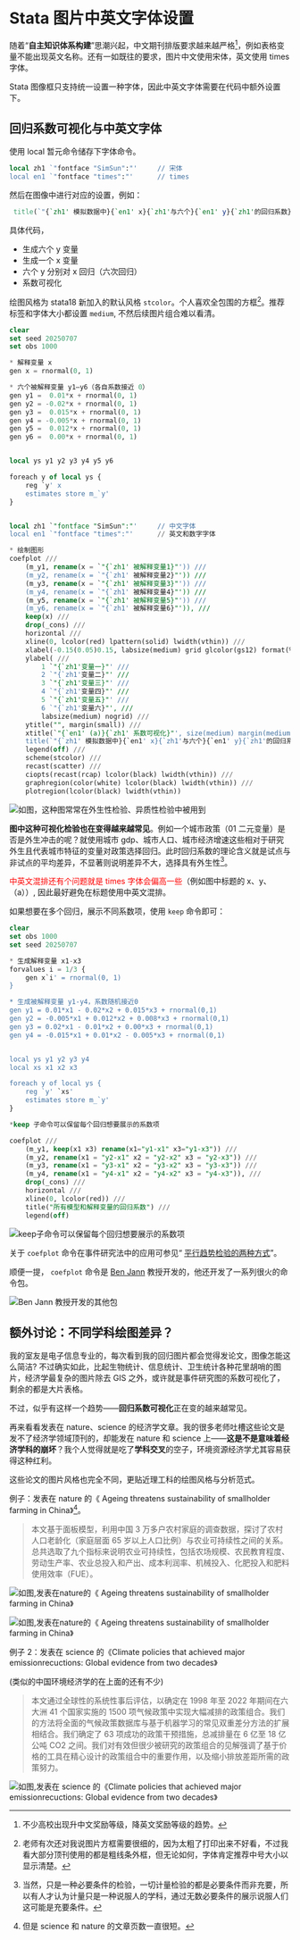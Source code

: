 #  Stata 图片中英文字体设置


随着“**自主知识体系构建**”思潮兴起，中文期刊排版要求越来越严格[^1]，例如表格变量不能出现英文名称。还有一如既往的要求，图片中文使用宋体，英文使用 times 字体。

Stata 图像框只支持统一设置一种字体，因此中英文字体需要在代码中额外设置下。

## 回归系数可视化与中英文字体

使用 local 暂元命令储存下字体命令。

```stata
local zh1 `"fontface "SimSun":"'     // 宋体
local en1 `"fontface "times":"'      // times
```

然后在图像中进行对应的设置，例如：

```stata
 title(`"{`zh1' 模拟数据中}{`en1' x}{`zh1'与六个}{`en1' y}{`zh1'的回归系数}"', size(medium))
```

具体代码，

- 生成六个 y 变量
- 生成一个 x 变量
- 六个 y 分别对 x 回归（六次回归）
- 系数可视化

绘图风格为 stata18 新加入的默认风格 `stcolor`。个人喜欢全包围的方框[^3]。推荐标签和字体大小都设置 `medium`, 不然后续图片组合难以看清。

```SQL
clear
set seed 20250707
set obs 1000

* 解释变量 x
gen x = rnormal(0, 1)

* 六个被解释变量 y1–y6（各自系数接近 0）
gen y1 =  0.01*x + rnormal(0, 1)
gen y2 = -0.02*x + rnormal(0, 1)
gen y3 =  0.015*x + rnormal(0, 1)
gen y4 = -0.005*x + rnormal(0, 1)
gen y5 =  0.012*x + rnormal(0, 1)
gen y6 =  0.00*x + rnormal(0, 1)


local ys y1 y2 y3 y4 y5 y6

foreach y of local ys {
    reg `y' x
    estimates store m_`y'
}


local zh1 `"fontface "SimSun":"'     // 中文字体
local en1 `"fontface "times":"'      // 英文和数字字体

* 绘制图形
coefplot ///
    (m_y1, rename(x = `"{`zh1' 被解释变量1}"')) ///
    (m_y2, rename(x = `"{`zh1' 被解释变量2}"')) ///
    (m_y3, rename(x = `"{`zh1' 被解释变量3}"')) ///
    (m_y4, rename(x = `"{`zh1' 被解释变量4}"')) ///
    (m_y5, rename(x = `"{`zh1' 被解释变量5}"')) ///
    (m_y6, rename(x = `"{`zh1' 被解释变量6}"')), ///
    keep(x) ///
    drop(_cons) ///
    horizontal ///
    xline(0, lcolor(red) lpattern(solid) lwidth(vthin)) ///
    xlabel(-0.15(0.05)0.15, labsize(medium) grid glcolor(gs12) format(%4.2f)) ///
    ylabel( ///
        1 `"{`zh1'变量一}"' ///
        2 `"{`zh1'变量二}"' ///
        3 `"{`zh1'变量三}"' ///
        4 `"{`zh1'变量四}"' ///
        5 `"{`zh1'变量五}"' ///
        6 `"{`zh1'变量六}"', ///
        labsize(medium) nogrid) ///
    ytitle("", margin(small)) ///
    xtitle(`"{`en1' (a)}{`zh1' 系数可视化}"', size(medium) margin(medium)) ///
    title(`"{`zh1' 模拟数据中}{`en1' x}{`zh1'与六个}{`en1' y}{`zh1'的回归系数}"', size(medium)) ///
    legend(off) ///
    scheme(stcolor) ///
    recast(scatter) ///
    ciopts(recast(rcap) lcolor(black) lwidth(vthin)) ///
    graphregion(color(white) lcolor(black) lwidth(vthin)) ///
    plotregion(lcolor(black) lwidth(vthin))
```

![如图，这种图常常在外生性检验、异质性检验中被用到](/img/Stata图片中英文字体设置.zh-cn-20250707130935909.webp)

**图中这种可视化检验也在变得越来越常见**。例如一个城市政策（01 二元变量）是否是外生冲击的呢？就使用城市 gdp、城市人口、城市经济增速这些相对于研究外生且代表城市特征的变量对政策选择回归。此时回归系数的理论含义就是试点与非试点的平均差异，不显著则说明差异不大，选择具有外生性[^4]。

<font color="#ff0000">中英文混排还有个问题就是 times 字体会偏高一些</font>（例如图中标题的 x、y、（a））, 因此最好避免在标题使用中英文混排。

如果想要在多个回归，展示不同系数项，使用 `keep` 命令即可：

```SQL
clear
set obs 1000
set seed 20250707

* 生成解释变量 x1-x3
forvalues i = 1/3 {
    gen x`i' = rnormal(0, 1)
}

* 生成被解释变量 y1-y4，系数随机接近0
gen y1 = 0.01*x1 - 0.02*x2 + 0.015*x3 + rnormal(0,1)
gen y2 = -0.005*x1 + 0.012*x2 + 0.008*x3 + rnormal(0,1)
gen y3 = 0.02*x1 - 0.01*x2 + 0.00*x3 + rnormal(0,1)
gen y4 = -0.015*x1 + 0.01*x2 - 0.005*x3 + rnormal(0,1)


local ys y1 y2 y3 y4
local xs x1 x2 x3

foreach y of local ys {
    reg `y' `xs'
    estimates store m_`y'
}

*keep 子命令可以保留每个回归想要展示的系数项

coefplot ///
    (m_y1, keep(x1 x3) rename(x1="y1-x1" x3="y1-x3")) ///
    (m_y2, rename(x1 = "y2-x1" x2 = "y2-x2" x3 = "y2-x3")) ///
    (m_y3, rename(x1 = "y3-x1" x2 = "y3-x2" x3 = "y3-x3")) ///
    (m_y4, rename(x1 = "y4-x1" x2 = "y4-x2" x3 = "y4-x3")), ///
    drop(_cons) ///
    horizontal ///
    xline(0, lcolor(red)) ///
    title("所有模型和解释变量的回归系数") ///
    legend(off)

```

![keep子命令可以保留每个回归想要展示的系数项](/img/Stata图片中英文字体设置.zh-cn-20250707133559315.webp)

关于 `coefplot` 命令在事件研究法中的应用可参见“ [平行趋势检验的两种方式](https://blog.huaxiangshan.com/zh-cn/posts/event3/#coefplot-%E5%91%BD%E4%BB%A4)”。

顺便一提， `coefplot` 命令是 [Ben Jann](https://repec.sowi.unibe.ch/stata/) 教授开发的，他还开发了一系列很火的命令包。

![Ben Jann 教授开发的其他包](/img/Stata图片中英文字体设置.zh-cn-20250707134419361.webp)
## 额外讨论：不同学科绘图差异？

我的室友是电子信息专业的，每次看到我的回归图片都会觉得发论文，图像怎能这么简洁? 不过确实如此，比起生物统计、信息统计、卫生统计各种花里胡哨的图片，经济学最复杂的图片除去 GIS 之外，或许就是事件研究图的系数可视化了，剩余的都是大片表格。

不过，似乎有这样一个趋势——**回归系数可视化**正在变的越来越常见。

再来看看发表在 nature、science 的经济学文章。我的很多老师吐槽这些论文是发不了经济学领域顶刊的，却能发在 nature 和 science 上——**这是不是意味着经济学科的崩坏**？我个人觉得就是吃了**学科交叉**的空子，环境资源经济学尤其容易获得这种红利。

这些论文的图片风格也完全不同，更贴近理工科的绘图风格与分析范式。

例子：发表在 nature 的《 Ageing threatens sustainability of smallholder farming in China》[^2]。

> 本文基于面板模型，利用中国 3 万多户农村家庭的调查数据，探讨了农村人口老龄化（家庭层面 65 岁以上人口比例）与农业可持续性之间的关系。总共选取了九个指标来说明农业可持续性，包括农场规模、农民教育程度、劳动生产率、农业总投入和产出、成本利润率、机械投入、化肥投入和肥料使用效率（FUE）。


![如图,发表在nature的《 Ageing threatens sustainability of smallholder farming in China》](/img/Stata图片中英文字体设置.zh-cn-20250707123458729.webp)

![如图,发表在nature的《 Ageing threatens sustainability of smallholder farming in China》](/img/Stata图片中英文字体设置.zh-cn-20250707123336622.webp)

例子 2：发表在 science 的《Climate policies that achieved major emissionrecuctions: Global evidence from two decades》

(类似的中国环境经济学的在上面的还有不少)

> 本文通过全球性的系统性事后评估，以确定在 1998 年至 2022 年期间在六大洲 41 个国家实施的 1500 项气候政策中实现大幅减排的政策组合。我们的方法将全面的气候政策数据库与基于机器学习的常见双重差分方法的扩展相结合。我们确定了 63 项成功的政策干预措施，总减排量在 6 亿至 18 亿公吨 CO2 之间。我们对有效但很少被研究的政策组合的见解强调了基于价格的工具在精心设计的政策组合中的重要作用，以及缩小排放差距所需的政策努力。


![如图,发表在 science 的《Climate policies that achieved major emissionrecuctions: Global evidence from two decades》](/img/Stata图片中英文字体设置.zh-cn-20250707135340190.webp)

[^1]: 不少高校出现升中文奖励等级，降英文奖励等级的趋势。
[^2]: 但是 science 和 nature 的文章页数一直很短。
[^3]: 老师有次还对我说图片方框需要很细的，因为太粗了打印出来不好看，不过我看大部分顶刊使用的都是粗线条外框，但无论如何，字体肯定推荐中号大小以显示清楚。
[^4]: 当然，只是一种必要条件的检验，一切计量检验的都是必要条件而非充要，所以有人才认为计量只是一种说服人的学科，通过无数必要条件的展示说服人们这可能是充要条件。
